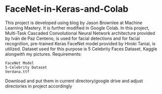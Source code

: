 # FaceNet-in-Keras-and-Colab

This project is developed using blog by Jason Brownlee at Machine Learning Mastery. It is further modified in Google Colab. In this project, Multi-Task Cascaded Convolutional Neural Network architecture provided by Iván de Paz Centeno, is used for facial detections and for facial recognition, pre-trained Keras FaceNet model provided by Hiroki Taniai, is utilized. Dataset used for this purpose is 5 Celebrity Faces Dataset, Kaggle alongwith my pictures. Requirements:

    FaceNet Model
    5-Celebrity Dataset
    Verdana.ttf

Download and put them in current directory/google drive and adjust directories in project accordingly
